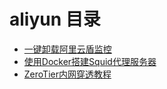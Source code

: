 # aliyun 目录
- [一键卸载阿里云盾监控](/zh/aliyun/01-一键卸载阿里云盾监控.html)
- [使用Docker搭建Squid代理服务器](/zh/aliyun/02-使用Docker搭建Squid代理服务器.html)
- [ZeroTier内网穿透教程](/zh/aliyun/03-ZeroTier-内网穿透教程.html)